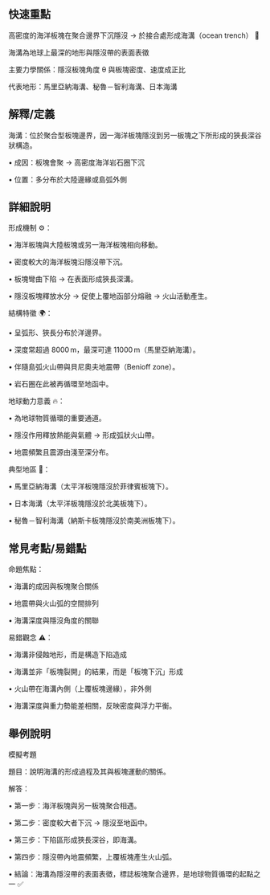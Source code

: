 ## 快速重點

高密度的海洋板塊在聚合邊界下沉隱沒 → 於接合處形成海溝（ocean trench） 🌊

海溝為地球上最深的地形與隱沒帶的表面表徵

主要力學關係：隱沒板塊角度 θ 與板塊密度、速度成正比

代表地形：馬里亞納海溝、秘魯－智利海溝、日本海溝


## 解釋/定義

海溝：位於聚合型板塊邊界，因一海洋板塊隱沒到另一板塊之下所形成的狹長深谷狀構造。

• 成因：板塊會聚 → 高密度海洋岩石圈下沉

• 位置：多分布於大陸邊緣或島弧外側


## 詳細說明

形成機制 ⚙️：

• 海洋板塊與大陸板塊或另一海洋板塊相向移動。

• 密度較大的海洋板塊沿隱沒帶下沉。

• 板塊彎曲下陷 → 在表面形成狹長深溝。

• 隱沒板塊釋放水分 → 促使上覆地函部分熔融 → 火山活動產生。

結構特徵 🌍：

• 呈弧形、狹長分布於洋邊界。

• 深度常超過 $8000\,\mathrm{m}$，最深可達 $11000\,\mathrm{m}$（馬里亞納海溝）。

• 伴隨島弧火山帶與貝尼奧夫地震帶（Benioff zone）。

• 岩石圈在此被再循環至地函中。

地球動力意義 🔥：

• 為地球物質循環的重要通道。

• 隱沒作用釋放熱能與氣體 → 形成弧狀火山帶。

• 地震頻繁且震源由淺至深分布。

典型地區 🧭：

• 馬里亞納海溝（太平洋板塊隱沒於菲律賓板塊下）。

• 日本海溝（太平洋板塊隱沒於北美板塊下）。

• 秘魯－智利海溝（納斯卡板塊隱沒於南美洲板塊下）。


## 常見考點/易錯點

命題焦點：

• 海溝的成因與板塊聚合關係

• 地震帶與火山弧的空間排列

• 海溝深度與隱沒角度的關聯

易錯觀念 ⚠️：

• 海溝非侵蝕地形，而是構造下陷造成

• 海溝並非「板塊裂開」的結果，而是「板塊下沉」形成

• 火山帶在海溝內側（上覆板塊邊緣），非外側

• 海溝深度與重力勢能差相關，反映密度與浮力平衡。


## 舉例說明

模擬考題

題目：說明海溝的形成過程及其與板塊運動的關係。

解答：

• 第一步：海洋板塊與另一板塊聚合相遇。

• 第二步：密度較大者下沉 → 隱沒至地函中。

• 第三步：下陷區形成狹長深谷，即海溝。

• 第四步：隱沒帶內地震頻繁，上覆板塊產生火山弧。

• 結論：海溝為隱沒帶的表面表徵，標誌板塊聚合邊界，是地球物質循環的起點之一 ✅
